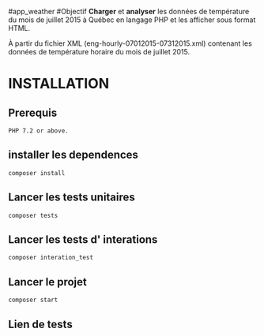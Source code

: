 #app_weather
#Objectif 
**Charger** et **analyser** les données de température du mois de juillet 2015 à Québec en langage
PHP et les afficher sous format HTML.

À partir du fichier XML (eng-hourly-07012015-07312015.xml) contenant les données de
température horaire du mois de juillet 2015.
 
# INSTALLATION

## Prerequis 

    PHP 7.2 or above.

## installer les dependences
    composer install

## Lancer les tests unitaires
    composer tests

## Lancer les tests d' interations
    composer interation_test

## Lancer le projet
    composer start

## Lien de tests

  


